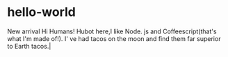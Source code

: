 # hello-world
New arrival
Hi Humans!
Hubot here,I like Node. js and Coffeescript(that's what I'm made of!).
I' ve had tacos on the moon and find them far superior to Earth tacos.|
